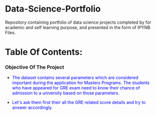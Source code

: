 # Data-Science-Portfolio
Repository containing portfolio of data science projects completed by for academic and self learning purpose, and presented in the form of IPYNB Files.

# Table Of Contents:


### Objective Of The Project
- <font color=blue>The dataset contains several parameters which are considered important during the application for Masters Programs. The students who have appeared for GRE exam need to know their chance of admission to a university based on those parameters.</font>

- <font color=blue>Let's ask them first their all the GRE related score details and try to answer accordingly.</font>
